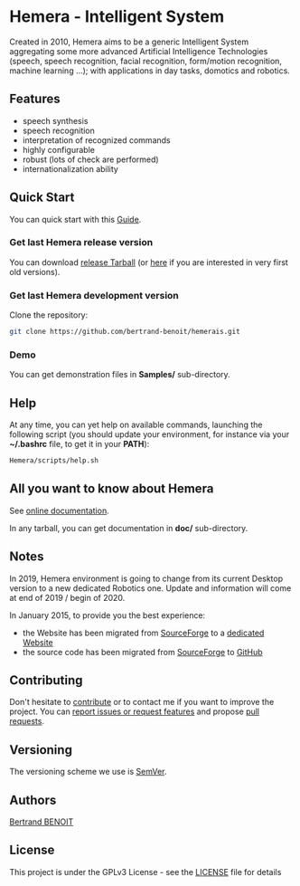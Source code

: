 # Hemera - Intelligent System
Created in 2010, Hemera aims to be a generic Intelligent System aggregating some more advanced Artificial Intelligence Technologies (speech, speech recognition, facial recognition, form/motion recognition, machine learning ...); with applications in day tasks, domotics and robotics.

## Features
-   speech synthesis
-   speech recognition
-   interpretation of recognized commands
-   highly configurable
-   robust (lots of check are performed)
-   internationalization ability

## Quick Start
You can quick start with this [Guide](https://github.com/bertrand-benoit/hemerais/wiki/Hemera:QuickStart).

### Get last Hemera release version
You can download [release Tarball](https://github.com/bertrand-benoit/hemerais/releases) (or [here](https://sourceforge.net/projects/hemerais/files/Hemera/) if you are interested in very first old versions).

### Get last Hemera development version
Clone the repository:
```bash
git clone https://github.com/bertrand-benoit/hemerais.git
```

### Demo
You can get demonstration files in **Samples/** sub-directory.

## Help
At any time, you can yet help on available commands, launching the following script (you should update your environment, for instance via your **~/.bashrc** file, to get it in your **PATH**):
```bash
Hemera/scripts/help.sh
```

## All you want to know about Hemera
See [online documentation](https://github.com/bertrand-benoit/hemerais/wiki).

In any tarball, you can get documentation in **doc/** sub-directory.

## Notes
In 2019, Hemera environment is going to change from its current Desktop version to a new dedicated Robotics one.
Update and information will come at end of 2019 / begin of 2020.

In January 2015, to provide you the best experience:
 * the Website has been migrated from [SourceForge](https://sourceforge.net/p/hemerais/wiki/Home/) to a [dedicated Website](https://github.com/bertrand-benoit/hemerais/wiki)
 * the source code has been migrated from [SourceForge](https://sourceforge.net/p/hemerais/code/) to [GitHub](https://github.com/bertrand-benoit/hemerais.git)

## Contributing
Don't hesitate to [contribute](https://opensource.guide/how-to-contribute/) or to contact me if you want to improve the project.
You can [report issues or request features](https://github.com/bertrand-benoit/hemerais/issues) and propose [pull requests](https://github.com/bertrand-benoit/hemerais/pulls).

## Versioning
The versioning scheme we use is [SemVer](http://semver.org/).

## Authors
[Bertrand BENOIT](mailto:contact@bertrand-benoit.net)

## License
This project is under the GPLv3 License - see the [LICENSE](LICENSE) file for details
